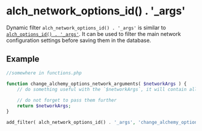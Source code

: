 # alch_network_options_id() . '_args'

Dynamic filter `alch_network_options_id() . '_args'` is similar to [`alch_options_id() . '_args'`](alch_options_id_args.md). It can be used to filter the main network configuration settings before saving them in the database.

## Example

```php
//somewhere in functions.php

function change_alchemy_options_network_arguments( $networkArgs ) {
    // do something useful with the `$networkArgs`, it will contain all of the info about `tabs`, `repeaters` and `options` that will be used to create the Alchemy Network Options page
    
    // do not forget to pass them further
    return $networkArgs;
}

add_filter( alch_network_options_id() . '_args', 'change_alchemy_options_network_arguments', 10, 1 );
```
